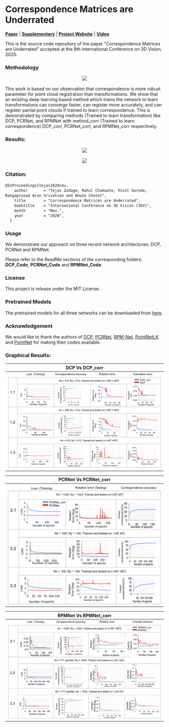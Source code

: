 # Correspondence Matrices are Underrated  

[**Paper**](http://biorobotics.ri.cmu.edu/papers/paperUploads/PID6659733.pdf) | [**Supplementary**]() | [**Project Website**]() | [**Video**]()

This is the source code repository of the paper "Correspondence Matrices are Underrated" accepted at the 8th International Conference on 3D Vision, 2020.

<!-- Recent work in deep learning has made point cloud registration faster as compared to existing methods. Out of the two interdependent parameters, correspondence and transformation we observed that correspondence is more robust parameter for registration. Even then many of the existing learning based registration methods like PCRNet, RPMNet, DCP train the network to learn the transformation between the input point clouds. In the work [Correspondence Matrices are Underrated](), we empirically show that if these networks are trained to explicitly learn correspondence instead of transformations can register more accurately, can deal with partial point clouds and can deal with larger misalignments between the input point clouds.

| ![Image](/images/corr_vs_transf.png) | 
|:--:| 
| Correspondence Vs Transformation | -->


### Methodology

<p align="center">
	<img src="https://github.com/tzodge/PCR-CMU/blob/main/images/framework.gif" height="600">
</p>


This work is based on our observation that correspondence is more robust parameter for point cloud registration than transformations. 
We show that an existing deep learning based method which trains the network to learn transformations can converge faster, can register more accurately, and can register partial point clouds if trained to learn correspondence.
This is demonstrated by comparing methods (Trained to learn transformation) like DCP, PCRNet, and RPMNet with method_corr (Trained to learn correspondence) DCP_corr, PCRNet_corr, and RPMNet_corr respectively.

### Results:

<p align="center">
	<img src="https://github.com/tzodge/PCR-CMU/blob/main/images/results1.png" height="300">
</p>

<p align="center">
	<img src="https://github.com/tzodge/PCR-CMU/blob/main/images/results2.png" height="300">
</p>

### Citation:
```
@InProceedings{tejas2020cmu,
    author       = "Tejas Zodage, Rahul Chakwate, Vinit Sarode, Rangaprasad Arun Srivatsan and Howie Choset",
    title        = "Correspondence Matrices are Underrated",
    booktitle    = "International Conference on 3D Vision (3DV)",
    month        = "Nov.",
    year         = "2020",
  }
```

### Usage

We demonstrate our approach on three recent network architectures: DCP, PCRNet and RPMNet.

Please refer to the ReadMe sections of the corresponding folders: **DCP_Code**, **PCRNet_Code** and **RPMNet_Code**.

### License

This project is release under the MIT License.

### Pretrained Models

The pretrained models for all three networks can be downloaded from [here](https://drive.google.com/drive/folders/1PwFLCNHiL66jL3KySa8msJ_btIvevqW4?usp=sharing).

### Acknowledgement

We would like to thank the authors of [DCP](https://openaccess.thecvf.com/content_ICCV_2019/papers/Wang_Deep_Closest_Point_Learning_Representations_for_Point_Cloud_Registration_ICCV_2019_paper.pdf), [PCRNet](https://arxiv.org/abs/2010.09185), [RPM-Net](https://openaccess.thecvf.com/content_CVPR_2020/papers/Yew_RPM-Net_Robust_Point_Matching_Using_Learned_Features_CVPR_2020_paper.pdf), [PointNetLK](https://openaccess.thecvf.com/content_CVPR_2019/papers/Aoki_PointNetLK_Robust__Efficient_Point_Cloud_Registration_Using_PointNet_CVPR_2019_paper.pdf) and [PointNet](https://openaccess.thecvf.com/content_cvpr_2017/papers/Qi_PointNet_Deep_Learning_CVPR_2017_paper.pdf) for making their codes available.


### Graphical Results:

| DCP Vs DCP_corr | 
|:--:| 
| ![Image](/images/DCP_charts.png) | 

| PCRNet Vs PCRNet_corr | 
|:--:| 
| ![Image](/images/PCRNet_charts.png) | 

| RPMNet Vs RPMNet_corr | 
|:--:| 
| ![Image](/images/RPMNet_charts.png) | 


